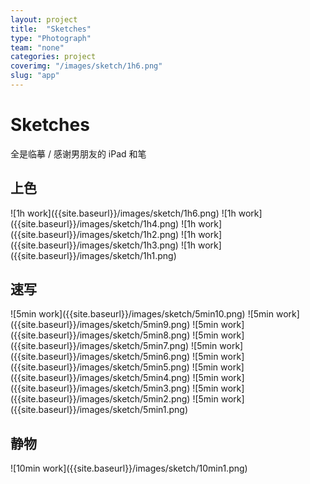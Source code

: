 ```yaml
---
layout: project
title:  "Sketches"
type: "Photograph"
team: "none"
categories: project
coverimg: "/images/sketch/1h6.png"
slug: "app"
---
```


<h1>Sketches</h1>
<p>全是临摹 / 感谢男朋友的 iPad 和笔</p>
<h2>上色</h2>
![1h work]({{site.baseurl}}/images/sketch/1h6.png)
![1h work]({{site.baseurl}}/images/sketch/1h4.png)
![1h work]({{site.baseurl}}/images/sketch/1h2.png)
![1h work]({{site.baseurl}}/images/sketch/1h3.png)
![1h work]({{site.baseurl}}/images/sketch/1h1.png)
<h2>速写</h2>
![5min work]({{site.baseurl}}/images/sketch/5min10.png)
![5min work]({{site.baseurl}}/images/sketch/5min9.png)
![5min work]({{site.baseurl}}/images/sketch/5min8.png)
![5min work]({{site.baseurl}}/images/sketch/5min7.png)
![5min work]({{site.baseurl}}/images/sketch/5min6.png)
![5min work]({{site.baseurl}}/images/sketch/5min5.png)
![5min work]({{site.baseurl}}/images/sketch/5min4.png)
![5min work]({{site.baseurl}}/images/sketch/5min3.png)
![5min work]({{site.baseurl}}/images/sketch/5min2.png)
![5min work]({{site.baseurl}}/images/sketch/5min1.png)
<h2>静物</h2>
![10min work]({{site.baseurl}}/images/sketch/10min1.png)
